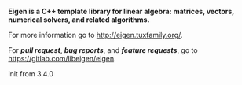 **Eigen is a C++ template library for linear algebra: matrices, vectors, numerical solvers, and related algorithms.**

For more information go to http://eigen.tuxfamily.org/.

For ***pull request***, ***bug reports***, and ***feature requests***, go to https://gitlab.com/libeigen/eigen.

init from 3.4.0
